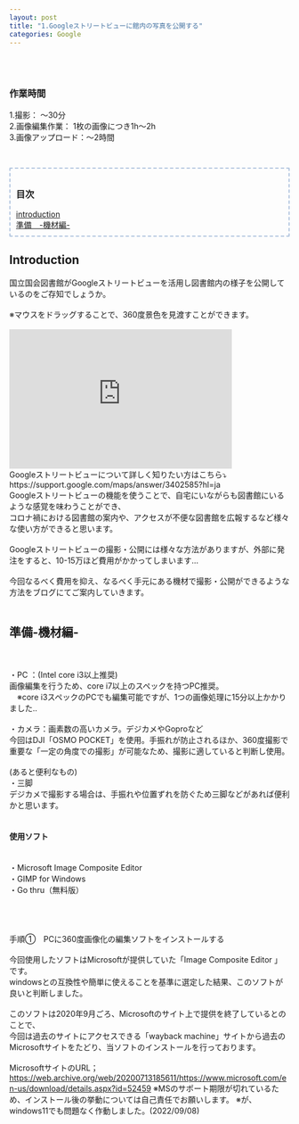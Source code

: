 ```yaml
---
layout: post
title: "1.Googleストリートビューに館内の写真を公開する"
categories: Google
---
```

<br>
<br>
<h3>作業時間</h3>
1.撮影： ～30分<br>
2.画像編集作業： 1枚の画像につき1h～2h<br>
3.画像アップロード：～2時間

<p>&nbsp;</p>
<!--目次ページ--><!--目次を追加する場合は以下のテンプレートをご使用ください。
--テンプレート--　【目次→<a href="#★★">・〇〇図書館</a></div>】【見出し→<h3 id="★★">・〇〇図書館</h3>】　★は任意の文字(英数)を入力ください。-->

<div style="border-radius: 2px; border: 2px dashed #b0c4de ;font-size: 100%; padding: 10px;">
<h3><b>目次</b></h3>
<a href="#はじめに">introduction </a><br>
<a href="#用意するもの">準備　-機材編- </a>
</div>

<h2 id="#はじめに">Introduction</h2>
国立国会図書館がGoogleストリートビューを活用し図書館内の様子を公開しているのをご存知でしょうか。<br><br>
※マウスをドラッグすることで、360度景色を見渡すことができます。<br>
<br>
<iframe src="https://www.google.com/maps/embed?pb=!4v1666868442037!6m8!1m7!1sF8cOJUZOc9M6hTa-fGfCOg!2m2!1d35.67871255332661!2d139.7445867327241!3f230.25!4f-14.079999999999998!5f0.7820865974627469" width="400" height="250" style="border:0;" allowfullscreen="" loading="lazy" referrerpolicy="no-referrer-when-downgrade"></iframe><br>
Googleストリートビューについて詳しく知りたい方はこちら⤵︎<br>
https://support.google.com/maps/answer/3402585?hl=ja
<br>
Googleストリートビューの機能を使うことで、自宅にいながらも図書館にいるような感覚を味わうことができ、<br>
コロナ禍における図書館の案内や、アクセスが不便な図書館を広報するなど様々な使い方ができると思います。
<br>
<br>
Googleストリートビューの撮影・公開には様々な方法がありますが、外部に発注をすると、10-15万ほど費用がかかってしまいます…
<br><br>
今回なるべく費用を抑え、なるべく手元にある機材で撮影・公開ができるような方法をブログにてご案内していきます。
<br><br>
<div align="left">
<h2 id="#用意するもの">準備-機材編-</h2>
<br><br>
・PC ：(Intel core i3以上推奨)<br>画像編集を行うため、core i7以上のスペックを持つPC推奨。<br>
　※core i3スペックのPCでも編集可能ですが、1つの画像処理に15分以上かかりました..<br><br>
・カメラ：画素数の高いカメラ。デジカメやGoproなど<br>
 今回はDJI「OSMO POCKET」を使用。手振れが防止されるほか、360度撮影で重要な「一定の角度での撮影」が可能なため、撮影に適していると判断し使用。<br><br>
(あると便利なもの)<br>
・三脚<br>
デジカメで撮影する場合は、手振れや位置ずれを防ぐため三脚などがあれば便利かと思います。<br><br>
<h4>使用ソフト</h4><br>
・Microsoft Image Composite Editor<br>
・GIMP for Windows<br>
・Go thru（無料版）<br><br>


　
<br><br>
手順①　PCに360度画像化の編集ソフトをインストールする<br>
<br>
今回使用したソフトはMicrosoftが提供していた「Image Composite Editor 」です。<br>
windowsとの互換性や簡単に使えることを基準に選定した結果、このソフトが良いと判断しました。<br>
<br>
このソフトは2020年9月ごろ、Microsoftのサイト上で提供を終了しているとのことで、<br>
今回は過去のサイトにアクセスできる「wayback machine」サイトから過去のMicrosoftサイトをたどり、当ソフトのインストールを行っております。<br>
<br>
MicrosoftサイトのURL；https://web.archive.org/web/20200713185611/https://www.microsoft.com/en-us/download/details.aspx?id=52459
※MSのサポート期限が切れているため、インストール後の挙動については自己責任でお願いします。
※が、windows11でも問題なく作動しました。(2022/09/08)
